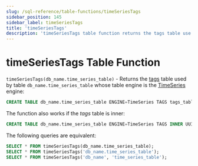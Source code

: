 ```yaml
---
slug: /sql-reference/table-functions/timeSeriesTags
sidebar_position: 145
sidebar_label: timeSeriesTags
title: 'timeSeriesTags'
description: 'timeSeriesTags table function returns the tags table use by table `db_name.time_series_table` whose table engine is the TimeSeries engine.'
---
```


# timeSeriesTags Table Function

`timeSeriesTags(db_name.time_series_table)` - Returns the [tags](../../engines/table-engines/integrations/time-series.md#tags-table) table
used by table `db_name.time_series_table` whose table engine is the [TimeSeries](../../engines/table-engines/integrations/time-series.md) engine:

``` sql
CREATE TABLE db_name.time_series_table ENGINE=TimeSeries TAGS tags_table
```

The function also works if the _tags_ table is inner:

``` sql
CREATE TABLE db_name.time_series_table ENGINE=TimeSeries TAGS INNER UUID '01234567-89ab-cdef-0123-456789abcdef'
```

The following queries are equivalent:

``` sql
SELECT * FROM timeSeriesTags(db_name.time_series_table);
SELECT * FROM timeSeriesTags('db_name.time_series_table');
SELECT * FROM timeSeriesTags('db_name', 'time_series_table');
```
